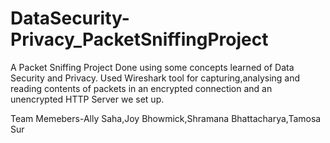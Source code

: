 # DataSecurity-Privacy_PacketSniffingProject
A Packet Sniffing Project Done using some concepts learned of Data Security and Privacy. Used Wireshark tool for capturing,analysing and reading contents of packets in an encrypted connection and an unencrypted HTTP Server we set up.

Team Memebers-Ally Saha,Joy Bhowmick,Shramana Bhattacharya,Tamosa Sur
